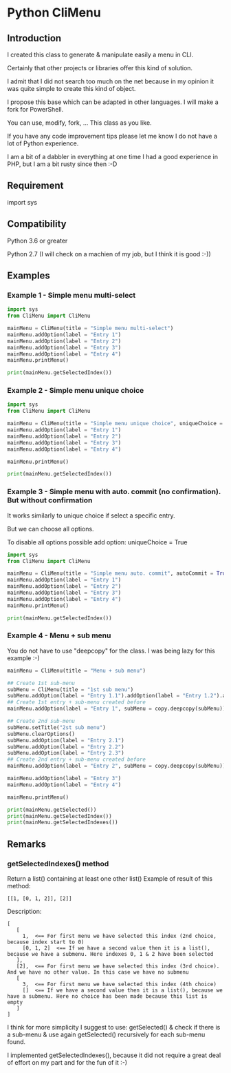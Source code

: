 # Python CliMenu
## Introduction
I created this class to generate & manipulate easily a menu in CLI.

Certainly that other projects or libraries offer this kind of solution.

I admit that I did not search too much on the net because in my opinion it was quite simple to create this kind of object.



I propose this base which can be adapted in other languages. I will make a fork for PowerShell.

You can use, modify, fork, ... This class as you like.

If you have any code improvement tips please let me know I do not have a lot of Python experience.

I am a bit of a dabbler in everything at one time I had a good experience in PHP, but I am a bit rusty since then :-D
## Requirement
import sys
## Compatibility
Python 3.6 or greater

Python 2.7 (I will check on a machien of my job, but I think it is good :-))
## Examples
### Example 1 - Simple menu multi-select
```python
import sys
from CliMenu import CliMenu

mainMenu = CliMenu(title = "Simple menu multi-select")
mainMenu.addOption(label = "Entry 1")
mainMenu.addOption(label = "Entry 2")
mainMenu.addOption(label = "Entry 3")
mainMenu.addOption(label = "Entry 4")
mainMenu.printMenu()

print(mainMenu.getSelectedIndex())
```

### Example 2 - Simple menu unique choice
```python
import sys
from CliMenu import CliMenu

mainMenu = CliMenu(title = "Simple menu unique choice", uniqueChoice = True)
mainMenu.addOption(label = "Entry 1")
mainMenu.addOption(label = "Entry 2")
mainMenu.addOption(label = "Entry 3")
mainMenu.addOption(label = "Entry 4")

mainMenu.printMenu()

print(mainMenu.getSelectedIndex())
```

### Example 3 - Simple menu with auto. commit (no confirmation). But without confirmation
It works similarly to unique choice if select a specific entry.

But we can choose all options.

To disable all options possible add option: uniqueChoice = True
```python
import sys
from CliMenu import CliMenu

mainMenu = CliMenu(title = "Simple menu auto. commit", autoCommit = True)
mainMenu.addOption(label = "Entry 1")
mainMenu.addOption(label = "Entry 2")
mainMenu.addOption(label = "Entry 3")
mainMenu.addOption(label = "Entry 4")
mainMenu.printMenu()

print(mainMenu.getSelectedIndex())
```

### Example 4 - Menu + sub menu
You do not have to use "deepcopy" for the class. I was being lazy for this example :-)
```python
mainMenu = CliMenu(title = "Menu + sub menu")

## Create 1st sub-menu
subMenu = CliMenu(title = "1st sub menu")
subMenu.addOption(label = "Entry 1.1").addOption(label = "Entry 1.2").addOption(label = "Entry 1.3")
## Create 1st entry + sub-menu created before
mainMenu.addOption(label = "Entry 1", subMenu = copy.deepcopy(subMenu))

## Create 2nd sub-menu
subMenu.setTitle("2st sub menu")
subMenu.clearOptions()
subMenu.addOption(label = "Entry 2.1")
subMenu.addOption(label = "Entry 2.2")
subMenu.addOption(label = "Entry 2.3")
## Create 2nd entry + sub-menu created before
mainMenu.addOption(label = "Entry 2", subMenu = copy.deepcopy(subMenu))

mainMenu.addOption(label = "Entry 3")
mainMenu.addOption(label = "Entry 4")

mainMenu.printMenu()

print(mainMenu.getSelected())
print(mainMenu.getSelectedIndex())
print(mainMenu.getSelectedIndexes())
```

## Remarks
### getSelectedIndexes() method
Return a list() containing at least one other list()
Example of result of this method:
```
[[1, [0, 1, 2]], [2]]
```
Description:
```
[
   [
     1,  <== For first menu we have selected this index (2nd choice, because index start to 0)
     [0, 1, 2]  <== If we have a second value then it is a list(), because we have a submenu. Here indexes 0, 1 & 2 have been selected
   ], 
   [2],  <== For first menu we have selected this index (3rd choice). And we have no other value. In this case we have no submenu
   [
     3,  <== For first menu we have selected this index (4th choice)
     []  <== If we have a second value then it is a list(), because we have a submenu. Here no choice has been made because this list is empty
   ]
]
```
I think for more simplicity I suggest to use: getSelected() & check if there is a sub-menu & use again getSelected() recursively for each sub-menu found.

I implemented getSelectedIndexes(), because it did not require a great deal of effort on my part and for the fun of it :-)
